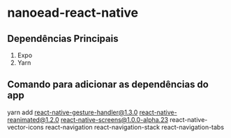# nanoead-react-native

## Dependências Principais
1. Expo
2. Yarn


## Comando para adicionar as dependências do app
yarn add react-native-gesture-handler@1.3.0 react-native-reanimated@1.2.0 react-native-screens@1.0.0-alpha.23 react-native-vector-icons react-navigation react-navigation-stack react-navigation-tabs
